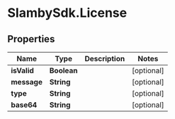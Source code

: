 # SlambySdk.License

## Properties
Name | Type | Description | Notes
------------ | ------------- | ------------- | -------------
**isValid** | **Boolean** |  | [optional] 
**message** | **String** |  | [optional] 
**type** | **String** |  | [optional] 
**base64** | **String** |  | [optional] 



